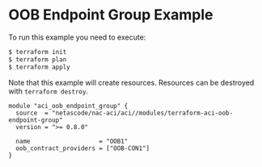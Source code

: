 <!-- BEGIN_TF_DOCS -->
# OOB Endpoint Group Example

To run this example you need to execute:

```bash
$ terraform init
$ terraform plan
$ terraform apply
```

Note that this example will create resources. Resources can be destroyed with `terraform destroy`.

```hcl
module "aci_oob_endpoint_group" {
  source  = "netascode/nac-aci/aci//modules/terraform-aci-oob-endpoint-group"
  version = ">= 0.8.0"

  name                   = "OOB1"
  oob_contract_providers = ["OOB-CON1"]
}
```
<!-- END_TF_DOCS -->